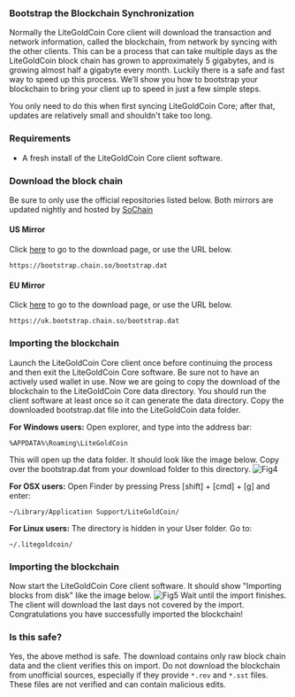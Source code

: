 ### Bootstrap the Blockchain Synchronization

Normally the LiteGoldCoin Core client will download the transaction and network information, called the blockchain, from network by syncing with the other clients. This can be a process that can take multiple days as the LiteGoldCoin block chain has grown to approximately 5 gigabytes, and is growing almost half a gigabyte every month. Luckily there is a safe and fast way to speed up this process. We’ll show you how to bootstrap your blockchain to bring your client up to speed in just a few simple steps.

You only need to do this when first syncing LiteGoldCoin Core; after that, updates are relatively small and shouldn't take too long.

### Requirements

- A fresh install of the LiteGoldCoin Core client software.

### Download the block chain
Be sure to only use the official repositories listed below.
Both mirrors are updated nightly and hosted by [SoChain](https://chain.so)

#### US Mirror

Click [here](https://bootstrap.chain.so/) to go to the download page, or use the URL below.

    https://bootstrap.chain.so/bootstrap.dat

#### EU Mirror

Click [here](https://uk.bootstrap.chain.so/) to go to the download page, or use the URL below.

    https://uk.bootstrap.chain.so/bootstrap.dat

### Importing the blockchain
Launch the LiteGoldCoin Core client once before continuing the process and then exit the LiteGoldCoin Core software. Be sure not to have an actively used wallet in use. Now we are going to copy the download of the blockchain to the LiteGoldCoin Core data directory. You should run the client software at least once so it can generate the data directory. Copy the downloaded bootstrap.dat file into the LiteGoldCoin data folder.

**For Windows users:**
Open explorer, and type into the address bar:

    %APPDATA%\Roaming\LiteGoldCoin

This will open up the data folder. It should look like the image below. Copy over the bootstrap.dat from your download folder to this directory.
![Fig4](img/dogestrap1.png)

**For OSX users:**
Open Finder by pressing Press [shift] + [cmd] + [g] and enter:

    ~/Library/Application Support/LiteGoldCoin/

**For Linux users:**
The directory is hidden in your User folder. Go to:

    ~/.litegoldcoin/

### Importing the blockchain
Now start the LiteGoldCoin Core client software. It should show "Importing blocks from disk" like the image below. 
![Fig5](img/dogestrap2.png)
Wait until the import finishes. The client will download the last days not covered by the import. Congratulations you have successfully imported the blockchain!

### Is this safe?

Yes, the above method is safe. The download contains only raw block chain data and the client verifies this on import. Do not download the blockchain from unofficial sources, especially if they provide `*.rev` and `*.sst` files. These files are not verified and can contain malicious edits.
